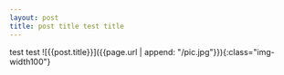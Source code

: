 ```yaml
---
layout: post
title: post title test title
---
```


test test
![{{post.title}}]({{page.url | append: "/pic.jpg"}}){:class="img-width100"}
